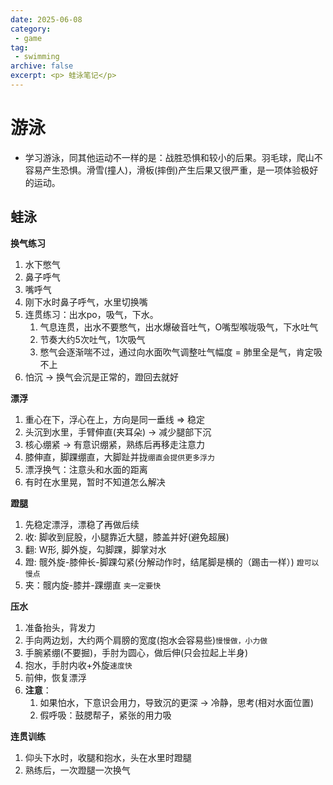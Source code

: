```yaml
---
date: 2025-06-08
category: 
 - game
tag:
 - swimming
archive: false
excerpt: <p> 蛙泳笔记</p>
---
```

# 游泳
* 学习游泳，同其他运动不一样的是：战胜恐惧和较小的后果。羽毛球，爬山不容易产生恐惧。滑雪(撞人)，滑板(摔倒)产生后果又很严重，是一项体验极好的运动。

## 蛙泳
**换气练习**
  1. 水下憋气
  2. 鼻子呼气
  3. 嘴呼气
  4. 刚下水时鼻子呼气，水里切换嘴
  5. 连贯练习：出水po，吸气，下水。
     1. 气息连贯，出水不要憋气，出水爆破音吐气，O嘴型喉咙吸气，下水吐气
     2. 节奏大约5次吐气，1次吸气
     3. 憋气会逐渐喘不过，通过向水面吹气调整吐气幅度 = 肺里全是气，肯定吸不上
  6. 怕沉 -> 换气会沉是正常的，蹬回去就好

**漂浮**
  1. 重心在下，浮心在上，方向是同一垂线 => 稳定
  2. 头沉到水里，手臂伸直(夹耳朵) -> 减少腿部下沉
  3. 核心绷紧 -> 有意识绷紧，熟练后再移走注意力
  4. 膝伸直，脚踝绷直，大脚趾并拢`绷直会提供更多浮力`
  5. 漂浮换气：注意头和水面的距离
  6. 有时在水里晃，暂时不知道怎么解决

**蹬腿**
  1. 先稳定漂浮，漂稳了再做后续
  2. 收: 脚收到屁股，小腿靠近大腿，膝盖并好(避免超展)
  3. 翻: W形, 脚外旋，勾脚踝，脚掌对水
  4. 蹬: 髋外旋-膝伸长-脚踝勾紧(分解动作时，结尾脚是横的（踢击一样）) `蹬可以慢点`
  5. 夹：髋内旋-膝并-踝绷直 `夹一定要快`

**压水**
  1.  准备抬头，背发力
  2.  手向两边划，大约两个肩膀的宽度(抱水会容易些)`慢慢做，小力做`
  3.  手腕紧绷(不要掘)，手肘为圆心，做后伸(只会拉起上半身)
  4.  抱水，手肘内收+外旋`速度快`
  5.  前伸，恢复漂浮
  6.  **注意**：
      1.  如果怕水，下意识会用力，导致沉的更深 -> 冷静，思考(相对水面位置)
      2.  假呼吸：鼓腮帮子，紧张的用力吸

**连贯训练**
  1. 仰头下水时，收腿和抱水，头在水里时蹬腿
  2. 熟练后，一次蹬腿一次换气